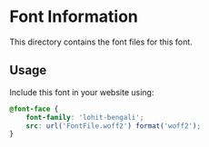 # Font Information

This directory contains the font files for this font.

## Usage

Include this font in your website using:
```css
@font-face {
    font-family: 'lohit-bengali';
    src: url('FontFile.woff2') format('woff2');
}
```

